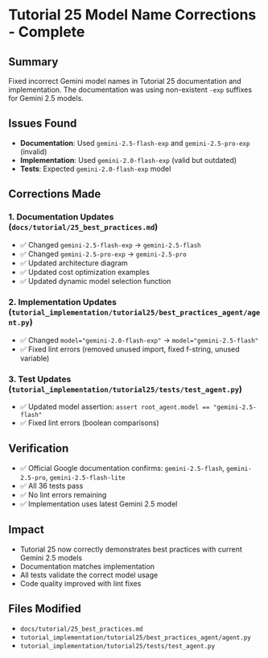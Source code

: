 # Tutorial 25 Model Name Corrections - Complete

## Summary
Fixed incorrect Gemini model names in Tutorial 25 documentation and implementation. The documentation was using non-existent `-exp` suffixes for Gemini 2.5 models.

## Issues Found
- **Documentation**: Used `gemini-2.5-flash-exp` and `gemini-2.5-pro-exp` (invalid)
- **Implementation**: Used `gemini-2.0-flash-exp` (valid but outdated)
- **Tests**: Expected `gemini-2.0-flash-exp` model

## Corrections Made

### 1. Documentation Updates (`docs/tutorial/25_best_practices.md`)
- ✅ Changed `gemini-2.5-flash-exp` → `gemini-2.5-flash`
- ✅ Changed `gemini-2.5-pro-exp` → `gemini-2.5-pro`
- ✅ Updated architecture diagram
- ✅ Updated cost optimization examples
- ✅ Updated dynamic model selection function

### 2. Implementation Updates (`tutorial_implementation/tutorial25/best_practices_agent/agent.py`)
- ✅ Changed `model="gemini-2.0-flash-exp"` → `model="gemini-2.5-flash"`
- ✅ Fixed lint errors (removed unused import, fixed f-string, unused variable)

### 3. Test Updates (`tutorial_implementation/tutorial25/tests/test_agent.py`)
- ✅ Updated model assertion: `assert root_agent.model == "gemini-2.5-flash"`
- ✅ Fixed lint errors (boolean comparisons)

## Verification
- ✅ Official Google documentation confirms: `gemini-2.5-flash`, `gemini-2.5-pro`, `gemini-2.5-flash-lite`
- ✅ All 36 tests pass
- ✅ No lint errors remaining
- ✅ Implementation uses latest Gemini 2.5 model

## Impact
- Tutorial 25 now correctly demonstrates best practices with current Gemini 2.5 models
- Documentation matches implementation
- All tests validate the correct model usage
- Code quality improved with lint fixes

## Files Modified
- `docs/tutorial/25_best_practices.md`
- `tutorial_implementation/tutorial25/best_practices_agent/agent.py`
- `tutorial_implementation/tutorial25/tests/test_agent.py`